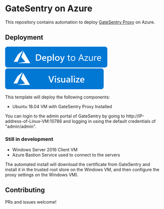 # GateSentry on Azure

This repository contains automation to deploy [GateSentry Proxy](https://gatesentryfilter.abdullahirfan.com/) on Azure.

## Deployment

[//]: # (The short URLs below are to show impact of this solution by tracking number of deployments. You can use the direct link if you wish - https://portal.azure.com/#create/Microsoft.Template/uri/https%3A%2F%2Fraw.githubusercontent.com%2Fmatthansen0%2Fazure-gatesentry-proxy%2Fmain%2Finstall%2Fazuredeploy.json)

[![Deploy To Azure](https://raw.githubusercontent.com/Azure/azure-quickstart-templates/master/1-CONTRIBUTION-GUIDE/images/deploytoazure.svg?sanitize=true)](https://portal.azure.com/#create/Microsoft.Template/uri/https%3A%2F%2Fraw.githubusercontent.com%2Fmatthansen0%2Fazure-gatesentry-proxy%2Fmain%2Finstall%2Fazuredeploy.json)
[![Visualize](https://raw.githubusercontent.com/Azure/azure-quickstart-templates/master/1-CONTRIBUTION-GUIDE/images/visualizebutton.svg?sanitize=true)](http://armviz.io/#/?load=https%3A%2F%2Fraw.githubusercontent.com%2Fmatthansen0%2Fazure-gatesentry-proxy%2Fmain%2Finstall%2Fazuredeploy.json)

This template will deploy the following components:

- Ubuntu 18.04 VM with GateSentry Proxy Installed

You can login to the admin portal of GateSentry by going to http://IP-address-of-Linux-VM:10786 and logging in using the default credentials of "admin/admin".

### Still in development

- Windows Server 2016 Client VM
- Azure Bastion Service used to connect to the servers

The automated install will download the certificate from GateSentry and install it in the trusted root store on the Windows VM, and then configure the proxy settings on the Windows VM).

## Contributing

PRs and issues welcome!

